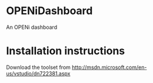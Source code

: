 OPENiDashboard
==============

An OPENi dashboard

Installation instructions
=========================

Download the toolset from http://msdn.microsoft.com/en-us/vstudio/dn722381.aspx